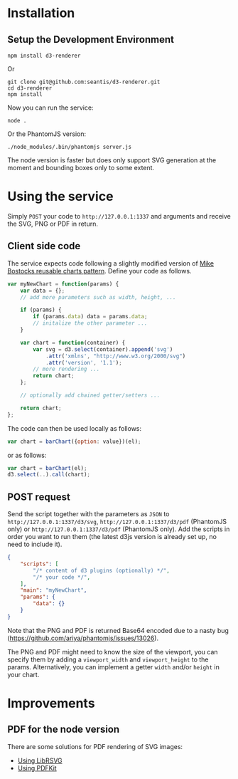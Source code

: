 # Installation

## Setup the Development Environment

```
npm install d3-renderer
```

Or

```
git clone git@github.com:seantis/d3-renderer.git
cd d3-renderer
npm install
```

Now you can run the service:

```
node .
```

Or the PhantomJS version:

```
./node_modules/.bin/phantomjs server.js
```

The node version is faster but does only support SVG generation at the moment and bounding boxes only to some extent.

# Using the service

Simply `POST` your code to `http://127.0.0.1:1337` and arguments and receive the SVG, PNG or PDF in return.

## Client side code

The service expects code following a slightly modified version of [Mike Bostocks reusable charts pattern](https://bost.ocks.org/mike/chart).
Define your code as follows.

```javascript
var myNewChart = function(params) {
    var data = {};
    // add more parameters such as width, height, ...

    if (params) {
        if (params.data) data = params.data;
        // initalize the other parameter ...
    }

    var chart = function(container) {
        var svg = d3.select(container).append('svg')
            .attr('xmlns', "http://www.w3.org/2000/svg")
            .attr('version', '1.1');
        // more rendering ...
        return chart;
    };

    // optionally add chained getter/setters ...

    return chart;
};
```

The code can then be used locally as follows:
```javascript
var chart = barChart({option: value})(el);
```

or as follows:

```javascript
var chart = barChart(el);
d3.select(..).call(chart);
```

## POST request

Send the script together with the parameters as `JSON` to `http://127.0.0.1:1337/d3/svg`, `http://127.0.0.1:1337/d3/pdf` (PhantomJS only) or `http://127.0.0.1:1337/d3/pdf` (PhantomJS only).
Add the scripts in order you want to run them (the latest d3js version is already set up, no need to include it).

```json
{
    "scripts": [
        "/* content of d3 plugins (optionally) */",
        "/* your code */",
    ],
    "main": "myNewChart",
    "params": {
        "data": {}
    }
}
```

Note that the PNG and PDF is returned Base64 encoded due to a nasty bug (https://github.com/ariya/phantomjs/issues/13026).

The PNG and PDF might need to know the size of the viewport, you can specify them by adding a `viewport_width` and `viewport_height` to the params. Alternatively, you can implement a getter `width` and/or `height` in your chart.

# Improvements

## PDF for the node version

There are some solutions for PDF rendering of SVG images:
- [Using LibRSVG](https://github.com/2gis/node-rsvg)
- [Using PDFKit](https://github.com/devongovett/svgkit)
